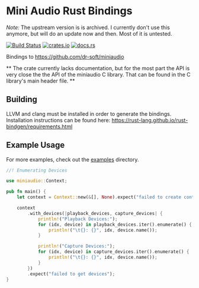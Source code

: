 Mini Audio Rust Bindings
===

*Note:*
The upstream version is is archived. I currently don't use this anymore, but will do an update now and then. Most of it is untested.

[![Build Status](https://github.com/ExPixel/miniaudio-rs/workflows/CI/badge.svg)](https://github.com/ExPixel/miniaudio-rs/actions?query=workflow%3ACI)
[![crates.io](https://img.shields.io/crates/v/miniaudio.svg?color=orange)](https://crates.io/crates/miniaudio)
[![docs.rs](https://img.shields.io/badge/docs-stable-blue.svg)](https://docs.rs/miniaudio)

Bindings to https://github.com/dr-soft/miniaudio

**
The crate currently lacks documentation, but for the most part the API is very close the the API of the miniaudio C library.
That can be found in the C library's main header file.
**

Building
---
LLVM and clang must be installed in order to generate the bindings.
Installation instructions can be found here: https://rust-lang.github.io/rust-bindgen/requirements.html


Example Usage
---

For more examples, check out the [examples](/miniaudio/examples) directory.

```rust
//! Enumerating Devices

use miniaudio::Context;

pub fn main() {
    let context = Context::new(&[], None).expect("failed to create context");

    context
        .with_devices(|playback_devices, capture_devices| {
            println!("Playback Devices:");
            for (idx, device) in playback_devices.iter().enumerate() {
                println!("\t{}: {}", idx, device.name());
            }

            println!("Capture Devices:");
            for (idx, device) in capture_devices.iter().enumerate() {
                println!("\t{}: {}", idx, device.name());
            }
        })
        .expect("failed to get devices");
}
```
